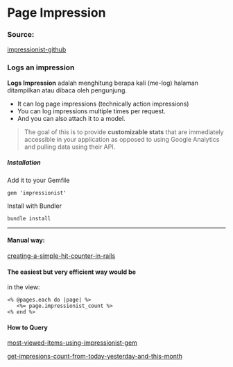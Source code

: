 # Page Impression

### Source:

[impressionist-github](https://github.com/charlotte-ruby/impressionist)

### Logs an impression

**Logs Impression** adalah menghitung berapa kali (me-log) halaman ditampilkan atau dibaca oleh pengunjung. 

* It can log page impressions (technically action impressions)
* You can log impressions multiple times per request.
* And you can also attach it to a model.

> The goal of this is to provide **customizable stats** that are immediately accessible in your application as opposed to using Google Analytics and pulling data using their API.

##### Installation

Add it to your Gemfile

	gem 'impressionist'

Install with Bundler

	bundle install








---


#### Manual way:

[creating-a-simple-hit-counter-in-rails](http://stackoverflow.com/questions/18601820/creating-a-simple-hit-counter-in-rails)

#### The easiest but very efficient way would be

in the view:

	<% @pages.each do |page| %>
	   <%= page.impressionist_count %> 
	<% end %>	

#### How to Query

[most-viewed-items-using-impressionist-gem](http://stackoverflow.com/questions/25565621/last-week-most-viewed-items-using-impressionist-gem)

[get-impresions-count-from-today-yesterday-and-this-month](http://stackoverflow.com/questions/27549386/get-impresions-count-from-today-yesterday-and-this-month-impresionist-gem)	